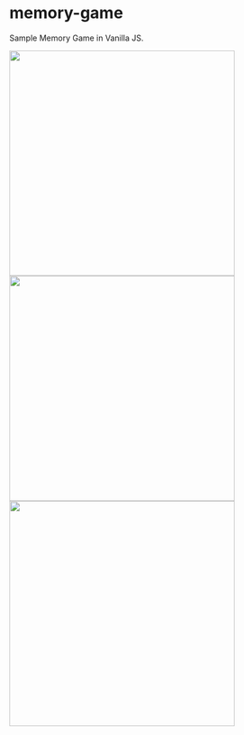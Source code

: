 # memory-game
Sample Memory Game in Vanilla JS.

<img src='https://i.ibb.co/BPN4N2K/preview-2.jpg' width='400' />
<img src='https://i.ibb.co/zxVJXSv/preview-3.jpg' width='400' />
<img src='https://i.ibb.co/tw6Z6yj/preview.jpg' width='400' />
